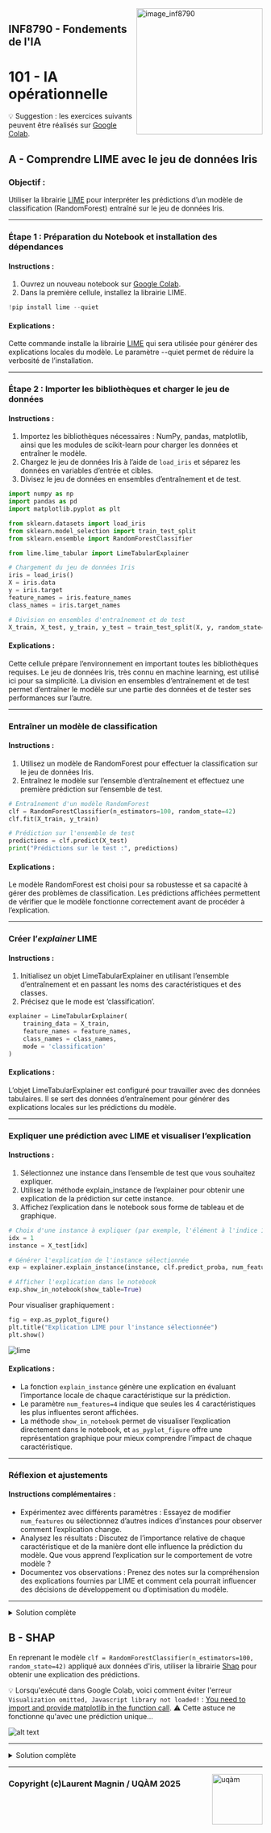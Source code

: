 <script type="text/javascript" async
  src="https://polyfill.io/v3/polyfill.min.js?features=es6">
</script>
<script type="text/javascript" async>
  window.MathJax = {
    tex: {
      inlineMath: [['$', '$'], ['\\(', '\\)']],  // Enables single $ for inline math
      displayMath: [['$$', '$$'], ['\\[', '\\]']]
    },
    svg: {
      fontCache: 'global'
    }
  };
</script>
<script type="text/javascript" async
  src="https://cdnjs.cloudflare.com/ajax/libs/mathjax/3.2.2/es5/tex-mml-chtml.js">
</script>

<img style="float: right;" src="../../images/image_inf8790.png" alt="image_inf8790" width="250"/>

## INF8790 - Fondements de l'IA
# 101 - IA opérationnelle

:bulb: Suggestion : les exercices suivants peuvent être réalisés sur [Google Colab](https://colab.google).

## A - Comprendre LIME avec le jeu de données Iris

### Objectif :
Utiliser la librairie [LIME](https://github.com/marcotcr/lime) pour interpréter les prédictions d’un modèle de classification (RandomForest) entraîné sur le jeu de données Iris.

---

### Étape 1 : Préparation du Notebook et installation des dépendances

#### Instructions :
1.	Ouvrez un nouveau notebook sur [Google Colab](https://colab.google).
2.	Dans la première cellule, installez la librairie LIME.

```Python
!pip install lime --quiet
````
#### Explications :
Cette commande installe la librairie [LIME](https://pypi.org/project/lime/) qui sera utilisée pour générer des explications locales du modèle. Le paramètre --quiet permet de réduire la verbosité de l’installation.

---
### Étape 2 : Importer les bibliothèques et charger le jeu de données

#### Instructions :
1.	Importez les bibliothèques nécessaires : NumPy, pandas, matplotlib, ainsi que les modules de scikit-learn pour charger les données et entraîner le modèle.
2.	Chargez le jeu de données Iris à l’aide de `load_iris` et séparez les données en variables d’entrée et cibles.
3.	Divisez le jeu de données en ensembles d’entraînement et de test.

```Python
import numpy as np
import pandas as pd
import matplotlib.pyplot as plt

from sklearn.datasets import load_iris
from sklearn.model_selection import train_test_split
from sklearn.ensemble import RandomForestClassifier

from lime.lime_tabular import LimeTabularExplainer

# Chargement du jeu de données Iris
iris = load_iris()
X = iris.data
y = iris.target
feature_names = iris.feature_names
class_names = iris.target_names

# Division en ensembles d'entraînement et de test
X_train, X_test, y_train, y_test = train_test_split(X, y, random_state=42, test_size=0.2)
```

#### Explications :
Cette cellule prépare l’environnement en important toutes les bibliothèques requises. Le jeu de données Iris, très connu en machine learning, est utilisé ici pour sa simplicité. La division en ensembles d’entraînement et de test permet d’entraîner le modèle sur une partie des données et de tester ses performances sur l’autre.

---
### Entraîner un modèle de classification

#### Instructions :
1.	Utilisez un modèle de RandomForest pour effectuer la classification sur le jeu de données Iris.
2.	Entraînez le modèle sur l’ensemble d’entraînement et effectuez une première prédiction sur l’ensemble de test.

```Python
# Entraînement d'un modèle RandomForest
clf = RandomForestClassifier(n_estimators=100, random_state=42)
clf.fit(X_train, y_train)

# Prédiction sur l'ensemble de test
predictions = clf.predict(X_test)
print("Prédictions sur le test :", predictions)
````

#### Explications :
Le modèle RandomForest est choisi pour sa robustesse et sa capacité à gérer des problèmes de classification. Les prédictions affichées permettent de vérifier que le modèle fonctionne correctement avant de procéder à l’explication.

---
### Créer l’_explainer_ LIME

#### Instructions :
1.	Initialisez un objet LimeTabularExplainer en utilisant l’ensemble d’entraînement et en passant les noms des caractéristiques et des classes.
2.	Précisez que le mode est ‘classification’.

```Python
explainer = LimeTabularExplainer(
    training_data = X_train,
    feature_names = feature_names,
    class_names = class_names,
    mode = 'classification'
)
```

#### Explications :
L’objet LimeTabularExplainer est configuré pour travailler avec des données tabulaires. Il se sert des données d’entraînement pour générer des explications locales sur les prédictions du modèle.

---
### Expliquer une prédiction avec LIME et visualiser l’explication

#### Instructions :
1.	Sélectionnez une instance dans l’ensemble de test que vous souhaitez expliquer.
2.	Utilisez la méthode explain_instance de l’explainer pour obtenir une explication de la prédiction sur cette instance.
3.	Affichez l’explication dans le notebook sous forme de tableau et de graphique.

```Python
# Choix d'une instance à expliquer (par exemple, l'élément à l'indice 1)
idx = 1
instance = X_test[idx]

# Générer l'explication de l'instance sélectionnée
exp = explainer.explain_instance(instance, clf.predict_proba, num_features=4)

# Afficher l'explication dans le notebook
exp.show_in_notebook(show_table=True)
```

Pour visualiser graphiquement :
```Python
fig = exp.as_pyplot_figure()
plt.title("Explication LIME pour l'instance sélectionnée")
plt.show()
```

![lime](lime.png)

#### Explications :
- La fonction `explain_instance` génère une explication en évaluant l’importance locale de chaque caractéristique sur la prédiction.
- Le paramètre `num_features=4` indique que seules les 4 caractéristiques les plus influentes seront affichées.
- La méthode `show_in_notebook` permet de visualiser l’explication directement dans le notebook, et `as_pyplot_figure` offre une représentation graphique pour mieux comprendre l’impact de chaque caractéristique.

---
### Réflexion et ajustements

#### Instructions complémentaires :
-	Expérimentez avec différents paramètres :
Essayez de modifier `num_features` ou sélectionnez d’autres indices d’instances pour observer comment l’explication change.
-	Analysez les résultats :
Discutez de l’importance relative de chaque caractéristique et de la manière dont elle influence la prédiction du modèle. Que vous apprend l’explication sur le comportement de votre modèle ?
-	Documentez vos observations :
Prenez des notes sur la compréhension des explications fournies par LIME et comment cela pourrait influencer des décisions de développement ou d’optimisation du modèle.

---

<details>
  <summary>Solution complète</summary>
  <a href="https://colab.research.google.com/drive/1sd_uxY3KJmjrFjRG4zNyzcPpOeWpWBlZ?usp=sharing">inf8790_lime.ipynb</a>
</details>

## B - SHAP

En reprenant le modèle `clf = RandomForestClassifier(n_estimators=100, random_state=42)` appliqué aux données d'iris, utiliser la librairie [Shap](https://shap.readthedocs.io/en/latest/example_notebooks/tabular_examples/model_agnostic/Iris%20classification%20with%20scikit-learn.html) pour obtenir une explication des prédictions. 

:bulb: Lorsqu'exécuté dans Google Colab, voici comment éviter l'erreur `Visualization omitted, Javascript library not loaded!` : [You need to import and provide matplotlib in the function call](https://github.com/shap/shap/issues/279#issuecomment-1860945852). :warning: Cette astuce ne fonctionne qu'avec une prédiction unique...

![alt text](shap.png)

---

<details>
  <summary>Solution complète</summary>
  <ul>
    <li><a href="hhttps://colab.research.google.com/drive/1GoW34vACUKA0vCAzBjPsF2sSxwbZWWp-?usp=sharing">inf8790_shap.ipynb</a></li>
    <li><a href="https://colab.research.google.com/github/reheinrich/shap-tutorials/blob/main/shap-basic-guide.ipynb">shap-basic-guide.ipynb</a></li>
  </ul>
</details>

--------------- 

<img style="float: right;" align="right" src="../../images/uqam.png" alt="uqàm" width="100"/>

### Copyright (c)Laurent Magnin / UQÀM 2025